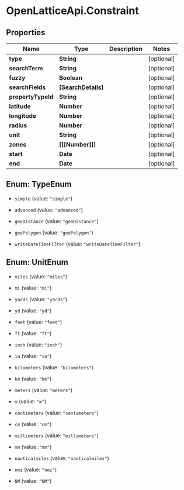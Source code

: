 # OpenLatticeApi.Constraint

## Properties

Name | Type | Description | Notes
------------ | ------------- | ------------- | -------------
**type** | **String** |  | [optional] 
**searchTerm** | **String** |  | [optional] 
**fuzzy** | **Boolean** |  | [optional] 
**searchFields** | [**[SearchDetails]**](SearchDetails.md) |  | [optional] 
**propertyTypeId** | **String** |  | [optional] 
**latitude** | **Number** |  | [optional] 
**longitude** | **Number** |  | [optional] 
**radius** | **Number** |  | [optional] 
**unit** | **String** |  | [optional] 
**zones** | **[[[Number]]]** |  | [optional] 
**start** | **Date** |  | [optional] 
**end** | **Date** |  | [optional] 



## Enum: TypeEnum


* `simple` (value: `"simple"`)

* `advanced` (value: `"advanced"`)

* `geoDistance` (value: `"geoDistance"`)

* `geoPolygon` (value: `"geoPolygon"`)

* `writeDateTimeFilter` (value: `"writeDateTimeFilter"`)





## Enum: UnitEnum


* `miles` (value: `"miles"`)

* `mi` (value: `"mi"`)

* `yards` (value: `"yards"`)

* `yd` (value: `"yd"`)

* `feet` (value: `"feet"`)

* `ft` (value: `"ft"`)

* `inch` (value: `"inch"`)

* `in` (value: `"in"`)

* `kilometers` (value: `"kilometers"`)

* `km` (value: `"km"`)

* `meters` (value: `"meters"`)

* `m` (value: `"m"`)

* `centimeters` (value: `"centimeters"`)

* `cm` (value: `"cm"`)

* `millimeters` (value: `"millimeters"`)

* `mm` (value: `"mm"`)

* `nauticalmiles` (value: `"nauticalmiles"`)

* `nmi` (value: `"nmi"`)

* `NM` (value: `"NM"`)




